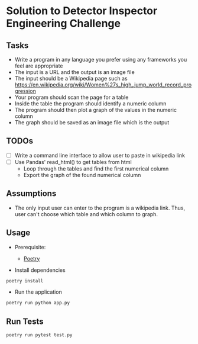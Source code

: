 # Solution to Detector Inspector Engineering Challenge

## Tasks

- Write a program in any language you prefer using any frameworks you feel are appropriate
- The input is a URL and the output is an image file
- The input should be a Wikipedia page such as https://en.wikipedia.org/wiki/Women%27s_high_jump_world_record_progression
- Your program should scan the page for a table
- Inside the table the program should identify a numeric column
- The program should then plot a graph of the values in the numeric column
- The graph should be saved as an image file which is the output

## TODOs

- [ ] Write a command line interface to allow user to paste in wikipedia link
- [ ] Use Pandas' read_html() to get tables from html
  - Loop through the tables and find the first numerical column
  - Export the graph of the found numerical column

## Assumptions

- The only input user can enter to the program is a wikipedia link. Thus, user can't choose which table and which column to graph.

## Usage

- Prerequisite:

  - [Poetry](https://python-poetry.org/)

- Install dependencies

```python
poetry install
```

- Run the application

```python
poetry run python app.py
```

## Run Tests

```python
poetry run pytest test.py
```
